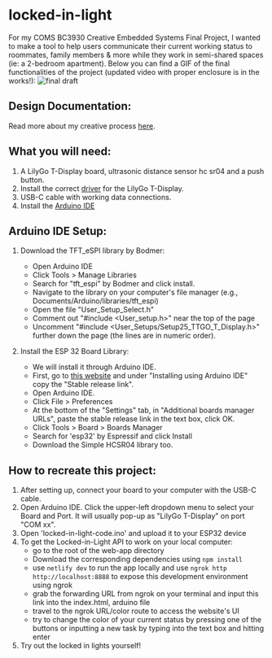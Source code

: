 # locked-in-light
For my COMS BC3930 Creative Embedded Systems Final Project, I wanted to make a tool to help users communicate their current working status to roommates, family members & more while they work in semi-shared spaces (ie: a 2-bedroom apartment). Below you can find a GIF of the final functionalities of the project (updated video with proper enclosure is in the works!): ![final draft ](https://github.com/user-attachments/assets/a5c129ed-3a88-4526-b542-84abbbe2f4a0)


## Design Documentation: 
Read more about my creative process [here](https://denim-duckling-124.notion.site/Module-4-Locked-in-Lights-1487d975e60580e4acc5dc75ee4d8802?pvs=4). 

## What you will need:
1. A LilyGo T-Display board, ultrasonic distance sensor hc sr04 and a push button. 
2. Install the correct [driver](https://github.com/Xinyuan-LilyGO/TTGO-T-Display) for the LilyGo T-Display.
3. USB-C cable with working data connections.
4. Install the [Arduino IDE](https://www.arduino.cc/en/software)

## Arduino IDE Setup:
1. Download the TFT_eSPI library by Bodmer:
    - Open Arduino IDE
    - Click Tools > Manage Libraries
    - Search for "tft_espi" by Bodmer and click install.
    - Navigate to the library on your computer's file manager (e.g., Documents/Arduino/libraries/tft_espi)
    - Open the file "User_Setup_Select.h"
    - Comment out "#include <User_setup.h>" near the top of the page
    - Uncomment "#include <User_Setups/Setup25_TTGO_T_Display.h>" further down the page (the lines are in numeric order).

2. Install the ESP 32 Board Library:
    - We will install it through Arduino IDE.
    - First, go to [this website](https://docs.espressif.com/projects/arduino-esp32/en/latest/installing.html) and under "Installing using Arduino IDE" copy the "Stable release link".
    - Open Arduino IDE.
    - Click File > Preferences
    - At the bottom of the "Settings" tab, in "Additional boards manager URLs", paste the stable release link in the text box, click OK.
    - Click Tools > Board > Boards Manager
    - Search for 'esp32' by Espressif and click Install
    - Download the Simple HCSR04 library too. 
      
## How to recreate this project:
1. After setting up, connect your board to your computer with the USB-C cable.
2. Open Arduino IDE. Click the upper-left dropdown menu to select your Board and Port. It will usually pop-up as "LilyGo T-Display" on port "COM xx".
4. Open 'locked-in-light-code.ino' and upload it to your ESP32 device
5. To get the Locked-in-Light API to work on your local computer:
    - go to the root of the web-app directory 
    - Download the corresponding dependencies using `npm install`
    - use `netlify dev` to run the app locally and use `ngrok http http://localhost:8888` to expose this development environment using ngrok
    - grab the forwarding URL from ngrok on your terminal and input this link into the index.html, arduino file 
    - travel to the ngrok URL/color route to access the website's UI
    - try to change the color of your current status by pressing one of the buttons or inputting a new task by typing into the text box and hitting enter
6. Try out the locked in lights yourself! 
